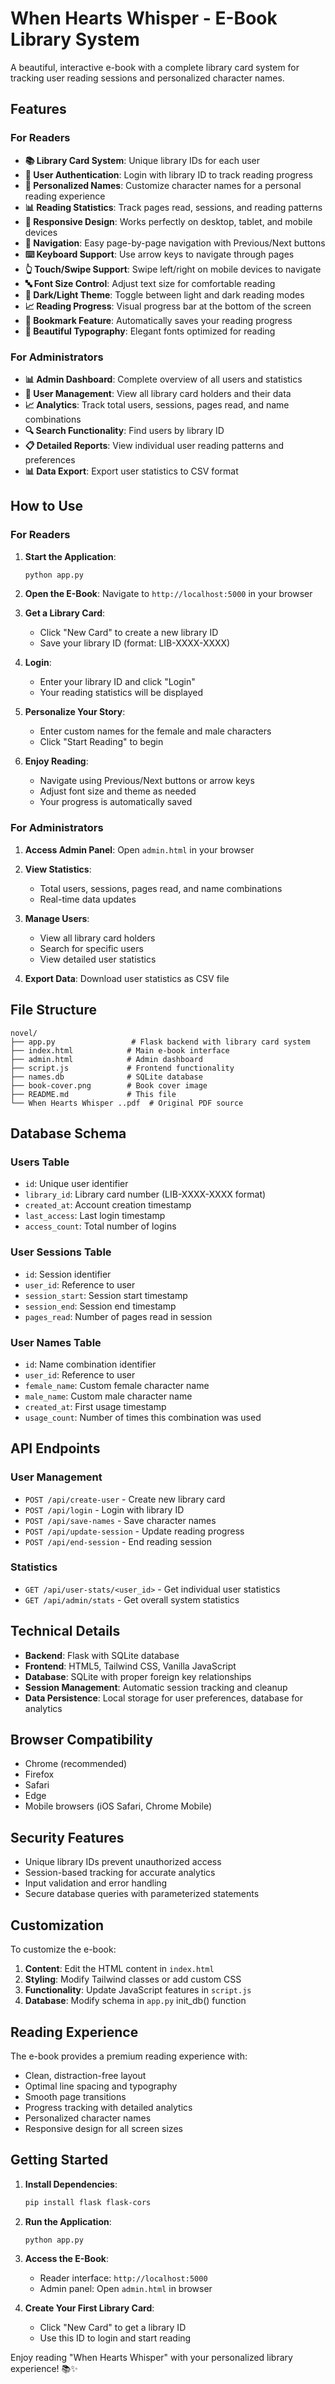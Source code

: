 # When Hearts Whisper - E-Book Library System

A beautiful, interactive e-book with a complete library card system for tracking user reading sessions and personalized character names.

## Features

### For Readers
- **📚 Library Card System**: Unique library IDs for each user
- **🔐 User Authentication**: Login with library ID to track reading progress
- **📝 Personalized Names**: Customize character names for a personal reading experience
- **📊 Reading Statistics**: Track pages read, sessions, and reading patterns
- **📱 Responsive Design**: Works perfectly on desktop, tablet, and mobile devices
- **🎨 Navigation**: Easy page-by-page navigation with Previous/Next buttons
- **⌨️ Keyboard Support**: Use arrow keys to navigate through pages
- **👆 Touch/Swipe Support**: Swipe left/right on mobile devices to navigate
- **🔤 Font Size Control**: Adjust text size for comfortable reading
- **🌙 Dark/Light Theme**: Toggle between light and dark reading modes
- **📈 Reading Progress**: Visual progress bar at the bottom of the screen
- **🔖 Bookmark Feature**: Automatically saves your reading progress
- **🎨 Beautiful Typography**: Elegant fonts optimized for reading

### For Administrators
- **📊 Admin Dashboard**: Complete overview of all users and statistics
- **👥 User Management**: View all library card holders and their data
- **📈 Analytics**: Track total users, sessions, pages read, and name combinations
- **🔍 Search Functionality**: Find users by library ID
- **📋 Detailed Reports**: View individual user reading patterns and preferences
- **📊 Data Export**: Export user statistics to CSV format

## How to Use

### For Readers

1. **Start the Application**: 
   ```bash
   python app.py
   ```

2. **Open the E-Book**: Navigate to `http://localhost:5000` in your browser

3. **Get a Library Card**:
   - Click "New Card" to create a new library ID
   - Save your library ID (format: LIB-XXXX-XXXX)

4. **Login**:
   - Enter your library ID and click "Login"
   - Your reading statistics will be displayed

5. **Personalize Your Story**:
   - Enter custom names for the female and male characters
   - Click "Start Reading" to begin

6. **Enjoy Reading**:
   - Navigate using Previous/Next buttons or arrow keys
   - Adjust font size and theme as needed
   - Your progress is automatically saved

### For Administrators

1. **Access Admin Panel**: Open `admin.html` in your browser

2. **View Statistics**: 
   - Total users, sessions, pages read, and name combinations
   - Real-time data updates

3. **Manage Users**:
   - View all library card holders
   - Search for specific users
   - View detailed user statistics

4. **Export Data**: Download user statistics as CSV file

## File Structure

```
novel/
├── app.py                 # Flask backend with library card system
├── index.html            # Main e-book interface
├── admin.html            # Admin dashboard
├── script.js             # Frontend functionality
├── names.db              # SQLite database
├── book-cover.png        # Book cover image
├── README.md             # This file
└── When Hearts Whisper ..pdf  # Original PDF source
```

## Database Schema

### Users Table
- `id`: Unique user identifier
- `library_id`: Library card number (LIB-XXXX-XXXX format)
- `created_at`: Account creation timestamp
- `last_access`: Last login timestamp
- `access_count`: Total number of logins

### User Sessions Table
- `id`: Session identifier
- `user_id`: Reference to user
- `session_start`: Session start timestamp
- `session_end`: Session end timestamp
- `pages_read`: Number of pages read in session

### User Names Table
- `id`: Name combination identifier
- `user_id`: Reference to user
- `female_name`: Custom female character name
- `male_name`: Custom male character name
- `created_at`: First usage timestamp
- `usage_count`: Number of times this combination was used

## API Endpoints

### User Management
- `POST /api/create-user` - Create new library card
- `POST /api/login` - Login with library ID
- `POST /api/save-names` - Save character names
- `POST /api/update-session` - Update reading progress
- `POST /api/end-session` - End reading session

### Statistics
- `GET /api/user-stats/<user_id>` - Get individual user statistics
- `GET /api/admin/stats` - Get overall system statistics

## Technical Details

- **Backend**: Flask with SQLite database
- **Frontend**: HTML5, Tailwind CSS, Vanilla JavaScript
- **Database**: SQLite with proper foreign key relationships
- **Session Management**: Automatic session tracking and cleanup
- **Data Persistence**: Local storage for user preferences, database for analytics

## Browser Compatibility

- Chrome (recommended)
- Firefox
- Safari
- Edge
- Mobile browsers (iOS Safari, Chrome Mobile)

## Security Features

- Unique library IDs prevent unauthorized access
- Session-based tracking for accurate analytics
- Input validation and error handling
- Secure database queries with parameterized statements

## Customization

To customize the e-book:

1. **Content**: Edit the HTML content in `index.html`
2. **Styling**: Modify Tailwind classes or add custom CSS
3. **Functionality**: Update JavaScript features in `script.js`
4. **Database**: Modify schema in `app.py` init_db() function

## Reading Experience

The e-book provides a premium reading experience with:
- Clean, distraction-free layout
- Optimal line spacing and typography
- Smooth page transitions
- Progress tracking with detailed analytics
- Personalized character names
- Responsive design for all screen sizes

## Getting Started

1. **Install Dependencies**:
   ```bash
   pip install flask flask-cors
   ```

2. **Run the Application**:
   ```bash
   python app.py
   ```

3. **Access the E-Book**:
   - Reader interface: `http://localhost:5000`
   - Admin panel: Open `admin.html` in browser

4. **Create Your First Library Card**:
   - Click "New Card" to get a library ID
   - Use this ID to login and start reading

Enjoy reading "When Hearts Whisper" with your personalized library experience! 📚✨ 